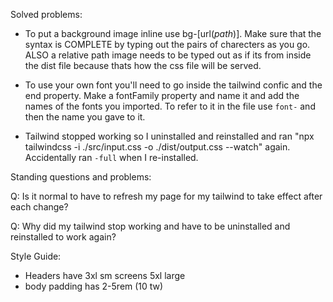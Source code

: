 Solved problems:

- To put a background image inline use bg-[url(*path*)]. Make sure that the syntax is COMPLETE by typing out the pairs of charecters as you go. ALSO a relative path image needs to be typed out as if its from inside the dist file because thats how the css file will be served. 

- To use your own font you'll need to go inside the tailwind confic and the end property. Make a fontFamily property and name it and add the names of the fonts you imported. To refer to it in the file use `font-` and then the name you gave to it.

- Tailwind stopped working so I uninstalled and reinstalled and ran "npx tailwindcss -i ./src/input.css -o ./dist/output.css --watch" again. Accidentally ran `-full` when I re-installed.

Standing questions and problems:

Q: Is it normal to have to refresh my page for my tailwind to take effect after each change?

Q: Why did my tailwind stop working and have to be uninstalled and reinstalled to work again?


Style Guide:

  - Headers have 3xl sm screens 5xl large
  - body padding has 2-5rem (10 tw)